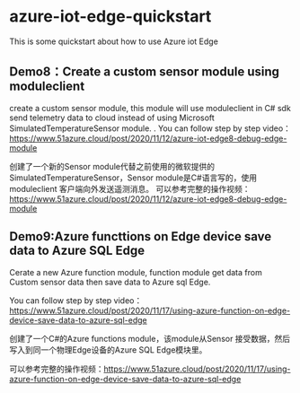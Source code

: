 # azure-iot-edge-quickstart
This is some quickstart about how to use Azure iot Edge

## Demo8：Create a custom sensor module using moduleclient 
create a custom sensor module, this module will use moduleclient in C# sdk send telemetry data to cloud instead of using Microsoft SimulatedTemperatureSensor module.  .
You can follow step by step video：<https://www.51azure.cloud/post/2020/11/12/azure-iot-edge8-debug-edge-module> 

创建了一个新的Sensor module代替之前使用的微软提供的SimulatedTemperatureSensor，Sensor module是C#语言写的，使用moduleclient 客户端向外发送遥测消息。 
可以参考完整的操作视频：https://www.51azure.cloud/post/2020/11/12/azure-iot-edge8-debug-edge-module

## Demo9:Azure functtions on Edge device save data to Azure SQL Edge 
Cerate a new Azure function module, function module get data from Custom sensor data then  save data to Azure sql Edge.

You can follow step by step video：https://www.51azure.cloud/post/2020/11/17/using-azure-function-on-edge-device-save-data-to-azure-sql-edge

创建了一个C#的Azure functions module，该module从Sensor 接受数据，然后写入到同一个物理Edge设备的Azure SQL Edge模块里。

可以参考完整的操作视频：https://www.51azure.cloud/post/2020/11/17/using-azure-function-on-edge-device-save-data-to-azure-sql-edge
